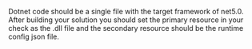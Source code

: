 Dotnet code should be a single file with the target framework of net5.0. After building your solution you should set the primary resource in your check as the .dll file and the secondary resource should be the runtime config json file.
